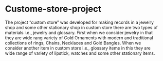# Custome-store-project
The project “custom store” was developed for making records in a jewelry shop and some other stationary shop in custom store there are two types of materials i.e., jewelry and glossary. First when we consider jewelry in that they are wide rang variety of Gold Ornaments with modern and traditional collections of rings, Chains, Necklaces and Gold Bangles. When we consider another item in custom store i.e., glossary items in this they are wide range of variety of lipstick, watches and some other stationary items.
